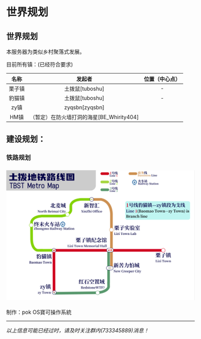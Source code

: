 # 世界规划

## 世界规划

本服务器为类似乡村聚落式发展。

目前所有镇：(已经符合要求)

<table><thead><tr><th align="center">名称</th><th align="center">发起者</th><th data-hidden align="center">位置（中心点）</th></tr></thead><tbody><tr><td align="center">栗子镇</td><td align="center">土拨鼠[tuboshu]</td><td align="center">-</td></tr><tr><td align="center">豹猫镇</td><td align="center">土拨鼠[tuboshu]</td><td align="center">-</td></tr><tr><td align="center">zy镇</td><td align="center">zyqsbn[zyqsbn]</td><td align="center"></td></tr><tr><td align="center">HM镇</td><td align="center">（暂定）在防火墙打洞的海星[BE_Whirity404]</td><td align="center"></td></tr></tbody></table>

## **建设规划：**

### **铁路规划**

### ![](../.gitbook/assets/TBST铁路规划图.png)

制作：pok OS寶可操作系統

***

_以上信息可能已经过时，请及时关注群内(733345889)消息！_
